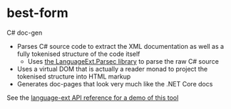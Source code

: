# best-form
C# doc-gen

* Parses C# source code to extract the XML documentation as well as a fully tokenised structure of the code itself
  * Uses [the LanguageExt.Parsec library](https://louthy.github.io/LanguageExt.Parsec/LanguageExt.Parsec/index.htm) to parse the raw C# source
* Uses a virtual DOM that is actually a reader monad to project the tokenised structure into HTML markup
* Generates doc-pages that look very much like the .NET Core docs

See the [language-ext API reference for a demo of this tool](https://louthy.github.io/)
